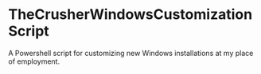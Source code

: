 # TheCrusherWindowsCustomizationScript
A Powershell script for customizing new Windows installations at my place of employment.
